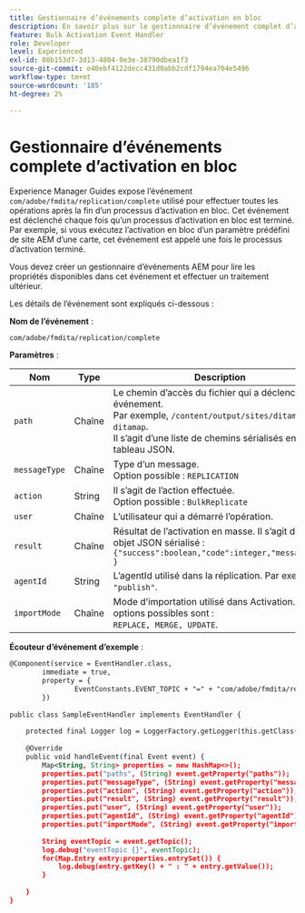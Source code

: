 ```yaml
---
title: Gestionnaire d’événements complete d’activation en bloc
description: En savoir plus sur le gestionnaire d’événement complet d’activation en bloc
feature: Bulk Activation Event Handler
role: Developer
level: Experienced
exl-id: 08b153d7-3d13-4804-9e3e-38790dbea1f3
source-git-commit: e40ebf4122decc431d0abb2cdf1794ea704e5496
workflow-type: tm+mt
source-wordcount: '185'
ht-degree: 2%

---
```


# Gestionnaire d’événements complete d’activation en bloc

Experience Manager Guides expose l’événement `com/adobe/fmdita/replication/complete` utilisé pour effectuer toutes les opérations après la fin d’un processus d’activation en bloc. Cet événement est déclenché chaque fois qu’un processus d’activation en bloc est terminé. Par exemple, si vous exécutez l’activation en bloc d’un paramètre prédéfini de site AEM d’une carte, cet événement est appelé une fois le processus d’activation terminé.

Vous devez créer un gestionnaire d’événements AEM pour lire les propriétés disponibles dans cet événement et effectuer un traitement ultérieur.

Les détails de l’événement sont expliqués ci-dessous :

**Nom de l’événement** :

```
com/adobe/fmdita/replication/complete 
```

**Paramètres** :

|Nom|Type|Description|
|---|---|---|
|`path`|Chaîne|Le chemin d’accès du fichier qui a déclenché cet événement. <br> Par exemple, `/content/output/sites/ditamap1-ditamap`. <br> Il s’agit d’une liste de chemins sérialisés en tableau JSON.|
|`messageType`|Chaîne|Type d’un message. <br>Option possible : `REPLICATION`|
|`action`|String|Il s’agit de l’action effectuée. <br>Option possible : `BulkReplicate`|
|`user`|Chaîne|L’utilisateur qui a démarré l’opération.|
|`result`|Chaîne|Résultat de l’activation en masse. Il s’agit d’un objet JSON sérialisé : <br>`{"success":boolean,"code":integer,"message":"" }`|
|`agentId`|String|L’agentId utilisé dans la réplication. Par exemple, `"publish"`.|
|`importMode`|Chaîne|Mode d’importation utilisé dans Activation. Les options possibles sont : <br>`REPLACE, MERGE, UPDATE`.|


**Écouteur d’événement d’exemple** :

```XML
@Component(service = EventHandler.class,
        immediate = true,
        property = {
                EventConstants.EVENT_TOPIC + "=" + "com/adobe/fmdita/replication/complete",
        })
 
public class SampleEventHandler implements EventHandler {
 
    protected final Logger log = LoggerFactory.getLogger(this.getClass());
 
    @Override
    public void handleEvent(final Event event) {
        Map<String, String> properties = new HashMap<>();
        properties.put("paths", (String) event.getProperty("paths"));
        properties.put("messageType", (String) event.getProperty("messageType"));
        properties.put("action", (String) event.getProperty("action"));
        properties.put("result", (String) event.getProperty("result"));
        properties.put("user", (String) event.getProperty("user"));
        properties.put("agentId", (String) event.getProperty("agentId"));
        properties.put("importMode", (String) event.getProperty("importMode"));
 
        String eventTopic = event.getTopic();
        log.debug("eventTopic {}", eventTopic);
        for(Map.Entry entry:properties.entrySet()) {
            log.debug(entry.getKey() + " : " + entry.getValue());
        }
 
    }
}
```
